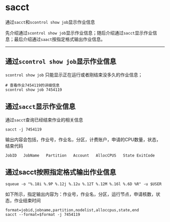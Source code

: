 # sacct

通过`sacct`和`scontrol show job`显示作业信息

先介绍通过`scontrol show job`显示作业信息；随后介绍通过`sacct`显示作业信息；最后介绍通过`saact`按指定格式输出作业信息。

----

## **通过`scontrol show job`显示作业信息**

`scontrol show job` 只能显示正在运行或者刚结束没多久的作业信息；

```
# 查看作业7454119的详细信息
scontrol show job 7454119
```

## **通过`sacct`显示作业信息**

通过`sacct`查询已经结束作业的相关信息

```
sacct -j 7454119
```

输出内容会包括，作业号，作业名，分区，计费账户，申请的CPU数量，状态，结束代码

```
JobID   JobName   Partition   Account   AllocCPUS   State ExitCode
```

## **通过sacct按照指定格式输出作业信息**

```
squeue -o "%.18i %.9P %.12j %.12u %.12T %.12M %.16l %.6D %R" -u $USER
```

如下所示，指定输出内容为：作业号，作业名，分区，运行节点，申请核数，状态，作业结束时间
```
format=jobid,jobname,partition,nodelist,alloccpus,state,end
sacct --format=$format -j 7454119
```
